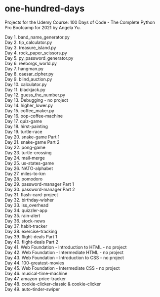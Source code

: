 # one-hundred-days
Projects for the Udemy Course: 100 Days of Code - The Complete Python Pro Bootcamp for 2021 by Angela Yu.

Day 1. band_name_generator.py<br />
Day 2. tip_calculator.py<br />
Day 3. treasure_island.py<br />
Day 4. rock_paper_scissors.py<br />
Day 5. py_password_generator.py<br />
Day 6. reeborgs_world.py<br />
Day 7. hangman.py<br />
Day 8. caesar_cipher.py<br />
Day 9. blind_auction.py<br />
Day 10. calculator.py<br />
Day 11. blackjack.py<br />
Day 12. guess_the_number.py<br />
Day 13. Debugging - no project<br />
Day 14. higher_lower.py<br />
Day 15. coffee_maker.py<br />
Day 16. oop-coffee-machine<br />
Day 17. quiz-game<br />
Day 18. hirst-painting<br />
Day 19. turtle-race<br />
Day 20. snake-game Part 1<br />
Day 21. snake-game Part 2<br />
Day 22. pong-game<br />
Day 23. turtle-crossing<br />
Day 24. mail-merge<br />
Day 25. us-states-game<br />
Day 26. NATO-alphabet<br />
Day 27. miles-to-km<br />
Day 28. pomodoro<br />
Day 29. password-manager Part 1<br />
Day 30. password-manager Part 2<br />
Day 31. flash-card-project<br />
Day 32. birthday-wisher<br />
Day 33. iss_overhead<br />
Day 34. quizzler-app<br />
Day 35. rain-alert<br />
Day 36. stock-news<br />
Day 37. habit-tracker<br />
Day 38. exercise-tracking<br />
Day 39. flight-deals Part 1<br />
Day 40. flight-deals Part 2<br />
Day 41. Web Foundation - Introduction to HTML - no project<br />
Day 42. Web Foundation - Intermediate HTML - no project<br />
Day 43. Web Foundation - Introduction to CSS - no project<br />
Day 44. 100-greatest-movies<br />
Day 45. Web Foundation - Intermediate CSS - no project<br />
Day 46. musical-time-machine<br />
Day 47. amazon-price-tracker<br />
Day 48. cookie-clicker-classic & cookie-clicker<br />
Day 49. auto-tinder-swiper<br />
